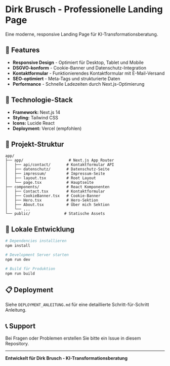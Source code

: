 
# Dirk Brusch - Professionelle Landing Page

Eine moderne, responsive Landing Page für KI-Transformationsberatung.

## 🌟 Features

- **Responsive Design** - Optimiert für Desktop, Tablet und Mobile
- **DSGVO-konform** - Cookie-Banner und Datenschutz-Integration
- **Kontaktformular** - Funktionierendes Kontaktformular mit E-Mail-Versand
- **SEO-optimiert** - Meta-Tags und strukturierte Daten
- **Performance** - Schnelle Ladezeiten durch Next.js-Optimierung

## 🚀 Technologie-Stack

- **Framework:** Next.js 14
- **Styling:** Tailwind CSS
- **Icons:** Lucide React
- **Deployment:** Vercel (empfohlen)

## 📁 Projekt-Struktur

```
app/
├── app/                    # Next.js App Router
│   ├── api/contact/       # Kontaktformular API
│   ├── datenschutz/       # Datenschutz-Seite
│   ├── impressum/         # Impressum-Seite
│   ├── layout.tsx         # Root Layout
│   └── page.tsx           # Hauptseite
├── components/            # React Komponenten
│   ├── Contact.tsx        # Kontaktformular
│   ├── CookieBanner.tsx   # Cookie-Banner
│   ├── Hero.tsx           # Hero-Sektion
│   ├── About.tsx          # Über mich Sektion
│   └── ...
└── public/               # Statische Assets
```

## 🔧 Lokale Entwicklung

```bash
# Dependencies installieren
npm install

# Development Server starten
npm run dev

# Build für Produktion
npm run build
```

## 📋 Deployment

Siehe `DEPLOYMENT_ANLEITUNG.md` für eine detaillierte Schritt-für-Schritt Anleitung.

## 📞 Support

Bei Fragen oder Problemen erstellen Sie bitte ein Issue in diesem Repository.

---

**Entwickelt für Dirk Brusch - KI-Transformationsberatung**
